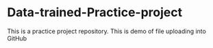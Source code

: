 # Data-trained-Practice-project
This is a practice project repository. This is demo of file uploading  into GitHub

